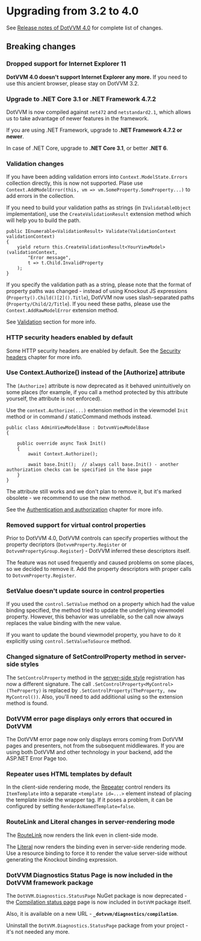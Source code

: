 # Upgrading from 3.2 to 4.0

See [Release notes of DotVVM 4.0](https://github.com/riganti/dotvvm/releases/tag/v4.0) for complete list of changes.

## Breaking changes

### Dropped support for Internet Explorer 11

**DotVVM 4.0 doesn't support Internet Explorer any more.** If you need to use this ancient browser, please stay on DotVVM 3.2.

### Upgrade to .NET Core 3.1 or .NET Framework 4.7.2

DotVVM is now compiled against `net472` and `netstandard2.1`, which allows us to take advantage of newer features in the framework. 

If you are using .NET Framework, upgrade to **.NET Framework 4.7.2 or newer**.

In case of .NET Core, upgrade to **.NET Core 3.1**, or better **.NET 6**. 

### Validation changes

If you have been adding validation errors into `Context.ModelState.Errors` collection directly, this is now not supported. Plase use `Context.AddModelError(this, vm => vm.SomeProperty.SomeProperty...)` to add errors in the collection.

If you need to build your validation paths as strings (in `IValidatableObject` implementation), use the `CreateValidationResult` extension method which will help you to build the path.

```CSHARP
public IEnumerable<ValidationResult> Validate(ValidationContext validationContext)
{
    yield return this.CreateValidationResult<YourViewModel>(validationContext,
        "Error message", 
        t => t.Child.InvalidProperty
    );
}
```

If you specify the validation path as a string, please note that the format of property paths was changed - instead of using Knockout JS expressions (`Property().Child()[2]().Title`), DotVVM now uses slash-separated paths (`Property/Child/2/Title`). If you need these paths, please use the `Context.AddRawModelError` extension method.

See [Validation](~/pages/concepts/validation/overview) section for more info.

### HTTP security headers enabled by default

Some HTTP security headers are enabled by default. See the [Security headers](~/pages/concepts/security/security-headers) chapter for more info.

### Use Context.Authorize() instead of the [Authorize] attribute

The `[Authorize]` attribute is now deprecated as it behaved unintuitively on some places (for example, if you call a method protected by this attribute yourself, the attribute is not enforced).

Use the `context.Authorize(...)` extension method in the viewmodel `Init` method or in command / staticCommand methods instead. 

```CSHARP
public class AdminViewModelBase : DotvvmViewModelBase
{

    public override async Task Init() 
    {
        await Context.Authorize();

        await base.Init();  // always call base.Init() - another authorization checks can be specified in the base page 
    }
}
```

The attribute still works and we don't plan to remove it, but it's marked obsolete - we recommend to use the new method.

See the [Authentication and authorization](~/pages/concepts/security/authentication-and-authorization/overview) chapter for more info.

### Removed support for virtual control properties 

Prior to DotVVM 4.0, DotVVM controls can specify properties without the property decriptors (`DotvvmProperty.Register` or `DotvvmPropertyGroup.Register`) - DotVVM inferred these descriptors itself.

The feature was not used frequently and caused problems on some places, so we decided to remove it. Add the property descriptors with proper calls to `DotvvmProperty.Register`.

### SetValue doesn't update source in control properties

If you used the `control.SetValue` method on a property which had the value binding specified, the method tried to update the underlying viewmodel property. However, this behavior was unreliable, so the call now always replaces the value binding with the new value. 

If you want to update the bound viewmodel property, you have to do it explicitly using `control.SetValueToSource` method.

### Changed signature of SetControlProperty method in server-side styles

The `SetControlProperty` method in the [server-side style](~/pages/concepts/dothtml-markup/server-side-styles) registration has now a different signature. 
The call `.SetControlProperty<MyControl>(TheProperty)` is replaced by `.SetControlProperty(TheProperty, new MyControl())`. Also, you'll need to add additional using so the extension method is found.

### DotVVM error page displays only errors that occured in DotVVM

The DotVVM error page now only displays errors coming from DotVVM pages and presenters, not from the subsequent middlewares. If you are using both DotVVM and other technology in your backend, add the ASP.NET Error Page too.

### Repeater uses HTML templates by default

In the client-side rendering mode, the [Repeater](~/controls/builtin/Repeater) control renders its `ItemTemplate` into a separate `<template id=...>` element instead of placing the template inside the wrapper tag. If it poses a problem, it can be configured by setting `RenderAsNamedTemplate=false`.

### RouteLink and Literal changes in server-rendering mode

The [RouteLink](~/controls/builtin/RouteLink) now renders the link even in client-side mode.

The [Literal](~/controls/builtin/Literal) now renders the binding even in server-side rendering mode. Use a resource binding to force it to render the value server-side without generating the Knockout binding expression.

### DotVVM Diagnostics Status Page is now included in the DotVVM framework package

The `DotVVM.Diagnostics.StatusPage` NuGet package is now deprecated - the [Compilation status page](compilation-status-page) page is now included in `DotVVM` package itself.

Also, it is available on a new URL - **`_dotvvm/diagnostics/compilation`**. 

Uninstall the `DotVVM.Diagnostics.StatusPage` package from your project - it's not needed any more.

